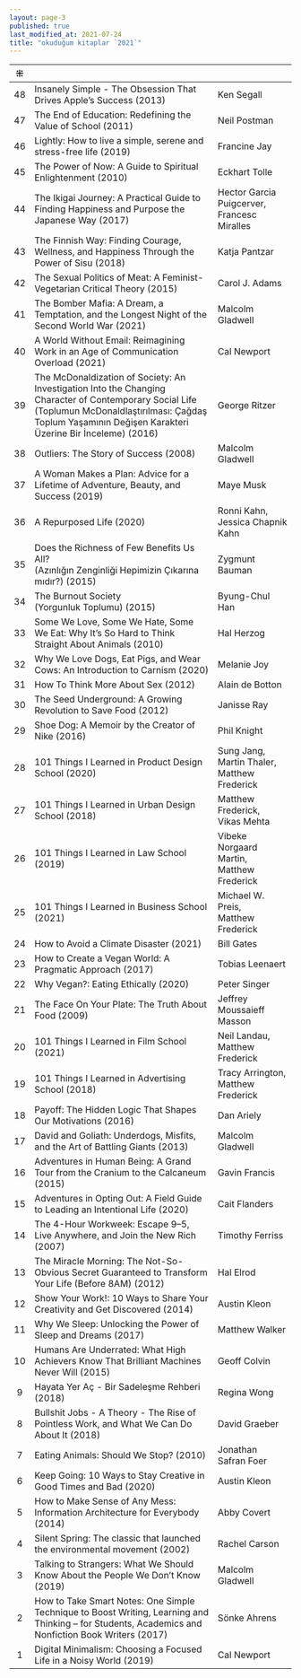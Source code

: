 ```yaml
---
layout: page-3
published: true
last_modified_at: 2021-07-24
title: "okuduğum kitaplar `2021`"
---
```

    
| ⁜ | |  |
|:---:|:---- |:---- |
| 48 | Insanely Simple - The Obsession That Drives Apple’s Success (2013) | Ken Segall |
| 47 | The End of Education: Redefining the Value of School (2011) | Neil Postman |
| 46 | Lightly: How to live a simple, serene and stress-free life (2019) | Francine Jay |
| 45 | The Power of Now: A Guide to Spiritual Enlightenment (2010) | Eckhart Tolle |
| 44 | The Ikigai Journey: A Practical Guide to Finding Happiness and Purpose the Japanese Way (2017) | Hector Garcia Puigcerver, Francesc Miralles |
| 43 | The Finnish Way: Finding Courage, Wellness, and Happiness Through the Power of Sisu (2018) | Katja Pantzar |
| 42 | The Sexual Politics of Meat: A Feminist-Vegetarian Critical Theory (2015) | Carol J. Adams |
| 41 | The Bomber Mafia: A Dream, a Temptation, and the Longest Night of the Second World War (2021) | Malcolm Gladwell |
| 40 | A World Without Email: Reimagining Work in an Age of Communication Overload (2021) | Cal Newport |
| 39 | The McDonaldization of Society: An Investigation Into the Changing Character of Contemporary Social Life <br /> (Toplumun McDonaldlaştırılması: Çağdaş Toplum Yaşamının Değişen Karakteri Üzerine Bir İnceleme) (2016) | George Ritzer | 
| 38 | Outliers: The Story of Success (2008) | Malcolm Gladwell |
| 37 | A Woman Makes a Plan: Advice for a Lifetime of Adventure, Beauty, and Success (2019) | Maye Musk |
| 36 | A Repurposed Life (2020) | Ronni Kahn, <br /> Jessica Chapnik Kahn |
| 35 | Does the Richness of Few Benefits Us All? <br /> (Azınlığın Zenginliği Hepimizin Çıkarına mıdır?) (2015) | Zygmunt Bauman |
| 34 | The Burnout Society <br /> (Yorgunluk Toplumu) (2015) | Byung-Chul Han |
| 33 | Some We Love, Some We Hate, Some We Eat: Why It’s So Hard to Think Straight About Animals (2010) | Hal Herzog |
| 32 | Why We Love Dogs, Eat Pigs, and Wear Cows: An Introduction to Carnism (2020) | Melanie Joy |
| 31 | How To Think More About Sex (2012) | Alain de Botton |
| 30 | The Seed Underground: A Growing Revolution to Save Food (2012) | Janisse Ray |
| 29 | Shoe Dog: A Memoir by the Creator of Nike (2016) | Phil Knight |
| 28 | 101 Things I Learned in Product Design School (2020) | Sung Jang, <br /> Martin Thaler, <br /> Matthew Frederick |
| 27 | 101 Things I Learned in Urban Design School (2018) | Matthew Frederick, <br /> Vikas Mehta |
| 26 | 101 Things I Learned in Law School (2019) | Vibeke Norgaard Martin, <br /> Matthew Frederick |
| 25 | 101 Things I Learned in Business School (2021) | Michael W. Preis, <br /> Matthew Frederick |
| 24 | How to Avoid a Climate Disaster (2021) | Bill Gates |
| 23 | How to Create a Vegan World: A Pragmatic Approach (2017) | Tobias Leenaert |
| 22 | Why Vegan?: Eating Ethically (2020) | Peter Singer |
| 21 | The Face On Your Plate: The Truth About Food (2009) | Jeffrey Moussaieff Masson |
| 20 | 101 Things I Learned in Film School (2021) | Neil Landau, <br /> Matthew Frederick |
| 19 | 101 Things I Learned in Advertising School (2018) | Tracy Arrington, <br /> Matthew Frederick |
| 18 | Payoff: The Hidden Logic That Shapes Our Motivations (2016) | Dan Ariely |
| 17 | David and Goliath: Underdogs, Misfits, and the Art of Battling Giants (2013) | Malcolm Gladwell |
| 16 | Adventures in Human Being: A Grand Tour from the Cranium to the Calcaneum (2015) | Gavin Francis |
| 15 | Adventures in Opting Out: A Field Guide to Leading an Intentional Life (2020) | Cait Flanders |
| 14 | The 4-Hour Workweek: Escape 9–5, Live Anywhere, and Join the New Rich (2007) | Timothy Ferriss |
| 13 | The Miracle Morning: The Not-So-Obvious Secret Guaranteed to Transform Your Life (Before 8AM) (2012) | Hal Elrod |
| 12 | Show Your Work!: 10 Ways to Share Your Creativity and Get Discovered (2014) | Austin Kleon |
| 11 | Why We Sleep: Unlocking the Power of Sleep and Dreams (2017) | Matthew Walker |
| 10 | Humans Are Underrated: What High Achievers Know That Brilliant Machines Never Will (2015) | Geoff Colvin |
| 9 | Hayata Yer Aç - Bir Sadeleşme Rehberi (2018) | Regina Wong |
| 8 | Bullshit Jobs - A Theory - The Rise of Pointless Work, and What We Can Do About It (2018) | David Graeber |
| 7 | Eating Animals: Should We Stop? (2010) | Jonathan Safran Foer |
| 6 | Keep Going: 10 Ways to Stay Creative in Good Times and Bad (2020) | Austin Kleon |
| 5 | How to Make Sense of Any Mess: Information Architecture for Everybody (2014) | Abby Covert |
| 4 | Silent Spring: The classic that launched the environmental movement (2002) | Rachel Carson |
| 3 | Talking to Strangers: What We Should Know About the People We Don’t Know (2019) | Malcolm Gladwell |
| 2 | How to Take Smart Notes: One Simple Technique to Boost Writing, Learning and Thinking – for Students, Academics and Nonfiction Book Writers (2017) | Sönke Ahrens |
| 1 | Digital Minimalism: Choosing a Focused Life in a Noisy World (2019) | Cal Newport | 
  
<br />
